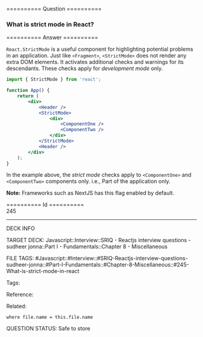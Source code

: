 ========== Question ==========  

### What is strict mode in React?  

========== Answer ==========  

`React.StrictMode` is a useful component for highlighting potential problems in an application. Just like `<Fragment>`, `<StrictMode>` does not render any extra DOM elements. It activates additional checks and warnings for its descendants. These checks apply for _development mode_ only.

```jsx
import { StrictMode } from 'react';

function App() {
    return (
        <div>
            <Header />
            <StrictMode>
                <div>
                    <ComponentOne />
                    <ComponentTwo />
                </div>
            </StrictMode>
            <Header />
        </div>
    );
}
```

In the example above, the _strict mode_ checks apply to `<ComponentOne>` and `<ComponentTwo>` components only. i.e., Part of the application only.

**Note:** Frameworks such as NextJS has this flag enabled by default.

========== Id ==========  
245

---

DECK INFO

TARGET DECK: Javascript::Interview::SRIQ - Reactjs interview questions - sudheer jonna::Part I - Fundamentals::Chapter 8 - Miscellaneous

FILE TAGS: #Javascript::#Interview::#SRIQ-Reactjs-interview-questions-sudheer-jonna::#Part-I-Fundamentals::#Chapter-8-Miscellaneous::#245-What-is-strict-mode-in-react

Tags:

Reference:

Related:

```dataview
where file.name = this.file.name
```

QUESTION STATUS: Safe to store
